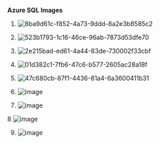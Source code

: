 **Azure SQL Images**

1. ![8ba9d61c-f852-4a73-9ddd-8a2e3b8585c2](https://github.com/user-attachments/assets/9df03859-9bb2-4f13-8fa7-2167ba50c2fb)

2. ![523b1793-1c16-46ce-96ab-7873d53dfe70](https://github.com/user-attachments/assets/d56fa1c0-55ec-4ce3-a46b-49749bfd5fe0)

3. ![2e215bad-ed61-4a44-83de-730002f33cbf](https://github.com/user-attachments/assets/0a0952f1-9328-4b29-afdd-2bed88eca0e9)

4. ![01d382c1-7fb6-47c6-b577-2605ac28a18f](https://github.com/user-attachments/assets/70df9f71-a817-400a-b601-e80dba92a986)

5. ![47c680cb-87f1-4436-81a4-6a3600411b31](https://github.com/user-attachments/assets/c7772f7e-9f81-4905-9bc1-8994258d9ede)

6. ![image](https://github.com/user-attachments/assets/77e861e0-d535-40df-bc90-5361a8979494)

7. ![image](https://github.com/user-attachments/assets/9f5cac95-3a9d-438c-b538-e8a39297000e)


8 ![image](https://github.com/user-attachments/assets/9309d191-6400-4d36-9eb8-5e652d343413)

9. ![image](https://github.com/user-attachments/assets/7a119596-fb52-40a7-8b4d-28f67235284e)

